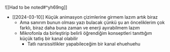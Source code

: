 ![[Had to be noted#^yh69ng]]

- [[2024-03-10]] Küçük animasyon çizimlerine girmem lazım artık biraz
	- Ama sanırım bunun olması yazı bulacak çünkü şu an önceliklerim çok farklı, biraz daha buna zaman ve enerji ayırabilmem lazım
	- Mikrofonla da birleştirip belirli öğrendiğim konseptleri tanıttığım küçük tatlış bir kanal olabilir
		- Tatlı narsissitlikler yapabileceğim bir kanal ehuehuehu